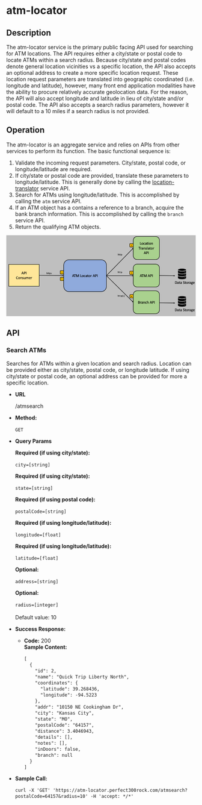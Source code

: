 # atm-locator

## Description
The atm-locator service is the primary public facing API used for searching for ATM locations.  The API requires either a city/state or postal code to locate ATMs within a search radius.  Because city/state and postal codes denote general location vicinities vs a specific location, the API also accepts an optional address to create a more specific location request.  These location request parameters are translated into geographic coordinated (i.e. longitude and latitude), however, many front end application modalities have the ability to procure relatively accurate geolocation data.  For the reason, the API will also accept longitude and latitude in lieu of city/state and/or postal code.  The API also accepts a search radius parameters, however it will default to a 10 miles if a search radius is not provided. 

## Operation

The atm-locator is an aggregate service and relies on APIs from other services to perform its function.  The basic functional sequence is:

1. Validate the incoming request parameters.  City/state, postal code, or longitude/latitude are required.
2. If city/state or postal code are provided, translate these parameters to longitude/latitude.  This is generally done by calling the [location-translator](../location-translator/README.md) service API.
3. Search for ATMs using longitude/latitude.  This is accomplished by calling the `atm` service API.
4. If an ATM object has a contains a reference to a branch, acquire the bank branch information.  This is accomplished by calling the `branch` service API.
5. Return the qualifying ATM objects.

![](doc/images/operation-flow.png)

## API

### Search ATMs

  Searches for ATMs within a given location and search radius.  Location can be provided either as city/state, postal code, or longitude latitude.  If using city/state or postal code, an optional address can be provided for more a specific location.
  
* **URL**

  /atmsearch
  
* **Method:**

  `GET`
  
*  **Query Params**

   **Required (if using city/state):**
 
   `city=[string]`
   
   **Required (if using city/state):**
 
   `state=[string]`
   
   **Required (if using postal code):**
 
   `postalCode=[string]`      

   **Required (if using longitude/latitude):**
 
   `longitude=[float]` 
   
   **Required (if using longitude/latitude):**
 
   `latitude=[float]`
   
   **Optional:**
 
   `address=[string]`    
   
   **Optional:**
 
   `radius=[integer]` <br/><br/>
   Default value: 10

* **Success Response:**

  * **Code:** 200 <br />
    **Sample Content:** 
    ```
    [
      {
        "id": 2,
        "name": "Quick Trip Liberty North",
        "coordinates": {
          "latitude": 39.268436,
          "longitude": -94.5223
        },
        "addr": "10150 NE Cookingham Dr",
        "city": "Kansas City",
        "state": "MO",
        "postalCode": "64157",
        "distance": 3.4046943,
        "details": [],
        "notes": [],
        "inDoors": false,
        "branch": null
      }
    ]    
    ```

* **Sample Call:**

  ```
  curl -X 'GET' 'https://atm-locator.perfect300rock.com/atmsearch?postalCode=64157&radius=10' -H 'accept: */*'
  ```
  
